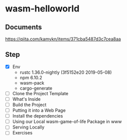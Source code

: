 # wasm-helloworld

## Documents

https://qiita.com/kamykn/items/371cba5487d3c7cea8aa

## Step

- [x] Env
  - rustc 1.36.0-nightly (3f5152e20 2019-05-08)
  - npm 6.10.2
  - wasm-pack
  - cargo-generate
- [ ] Clone the Project Template
- [ ] What's Inside
- [ ] Build the Project
- [ ] Putting it into a Web Page
- [ ] Install the dependencies
- [ ] Using our Local wasm-game-of-life Package in www
- [ ] Serving Locally
- [ ] Exercises